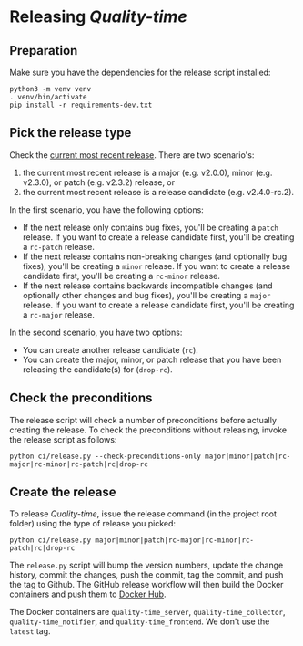 # Releasing *Quality-time*

## Preparation

Make sure you have the dependencies for the release script installed:

```console
python3 -m venv venv
. venv/bin/activate
pip install -r requirements-dev.txt
```

## Pick the release type

Check the [current most recent release](https://github.com/ICTU/quality-time/releases). There are two scenario's:

1. the current most recent release is a major (e.g. v2.0.0), minor (e.g. v2.3.0), or patch (e.g. v2.3.2) release, or
2. the current most recent release is a release candidate (e.g. v2.4.0-rc.2).

In the first scenario, you have the following options:

- If the next release only contains bug fixes, you'll be creating a `patch` release. If you want to create a release candidate first, you'll be creating a `rc-patch` release.
- If the next release contains non-breaking changes (and optionally bug fixes), you'll be creating a `minor` release. If you want to create a release candidate first, you'll be creating a `rc-minor` release.
- If the next release contains backwards incompatible changes (and optionally other changes and bug fixes), you'll be creating a `major` release. If you want to create a release candidate first, you'll be creating a `rc-major` release.

In the second scenario, you have two options:

- You can create another release candidate (`rc`).
- You can create the major, minor, or patch release that you have been releasing the candidate(s) for (`drop-rc`).

## Check the preconditions

The release script will check a number of preconditions before actually creating the release. To check the preconditions without releasing, invoke the release script as follows:

```console
python ci/release.py --check-preconditions-only major|minor|patch|rc-major|rc-minor|rc-patch|rc|drop-rc
```

## Create the release

To release *Quality-time*, issue the release command (in the project root folder) using the type of release you picked:

```console
python ci/release.py major|minor|patch|rc-major|rc-minor|rc-patch|rc|drop-rc
```

The `release.py` script will bump the version numbers, update the change history, commit the changes, push the commit, tag the commit, and push the tag to Github. The GitHub release workflow will then build the Docker containers and push them to [Docker Hub](https://cloud.docker.com/u/ictu/repository/list?name=quality-time&namespace=ictu).

The Docker containers are `quality-time_server`, `quality-time_collector`, `quality-time_notifier`, and `quality-time_frontend`. We don't use the `latest` tag.
